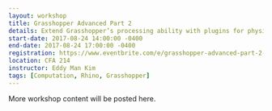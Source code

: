 ```yaml
---
layout: workshop
title: Grasshopper Advanced Part 2
details: Extend Grasshopper’s processing ability with plugins for physical simulation and urban analysis.
start-date: 2017-08-24 14:00:00 -0400
end-date: 2017-08-24 17:00:00 -0400
registration: https://www.eventbrite.com/e/grasshopper-advanced-part-2-tickets-36914966659
location: CFA 214
instructor: Eddy Man Kim
tags: [Computation, Rhino, Grasshopper]
---
```


More workshop content will be posted here.